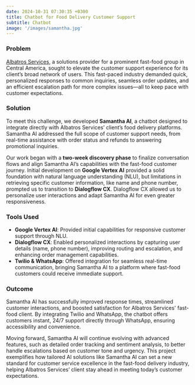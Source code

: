 ```yaml
---
date: 2024-10-31 07:30:35 +0300
title: Chatbot for Food Delivery Customer Support
subtitle: Chatbot
image: '/images/samantha.jpg'
---
```


### Problem
[Albatros Services](https://albatrosservices.com/), a solutions provider for a prominent fast-food group in Central America, sought to elevate the customer support experience for its client’s broad network of users. This fast-paced industry demanded quick, personalized responses to common inquiries, seamless order updates, and an efficient escalation path for more complex issues—all to keep pace with customer expectations.

### Solution
To meet this challenge, we developed **Samantha AI**, a chatbot designed to integrate directly with Albatros Services’ client’s food delivery platforms. Samantha AI addressed the full scope of customer support needs, from real-time assistance with order status and refunds to answering promotional inquiries.

Our work began with a **two-week discovery phase** to finalize conversation flows and align Samantha AI’s capabilities with the fast-food customer journey. Initial development on **Google Vertex AI** provided a solid foundation with natural language understanding (NLU), but limitations in retrieving specific customer information, like name and phone number, prompted us to transition to **Dialogflow CX**. Dialogflow CX allowed us to personalize user interactions and adapt Samantha AI for even greater responsiveness.

### Tools Used
- **Google Vertex AI**: Provided initial capabilities for responsive customer support through NLU.
- **Dialogflow CX**: Enabled personalized interactions by capturing user details (name, phone number), improving routing and escalation, and enhancing order management capabilities.
- **Twilio & WhatsApp**: Offered integration for seamless real-time communication, bringing Samantha AI to a platform where fast-food customers could receive immediate support.

### Outcome
Samantha AI has successfully improved response times, streamlined customer interactions, and boosted satisfaction for Albatros Services' fast-food client. By integrating Twilio and WhatsApp, the chatbot offers customers instant, 24/7 support directly through WhatsApp, ensuring accessibility and convenience.

Moving forward, Samantha AI will continue evolving with advanced features, such as detailed order tracking and sentiment analysis, to better handle escalations based on customer tone and urgency. This project exemplifies how tailored AI solutions like Samantha AI can set a new standard for customer service excellence in the fast-food delivery industry, helping Albatros Services’ client stay ahead in meeting today’s customer expectations.